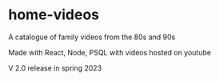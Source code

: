 # home-videos
A catalogue of family videos from the 80s and 90s

Made with React, Node, PSQL with videos hosted on youtube

V 2.0 release in spring 2023
